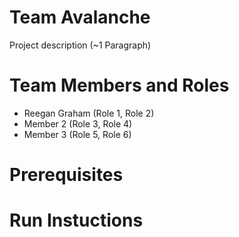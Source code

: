 # Team Avalanche

Project description (~1 Paragraph)

# Team Members and Roles

* Reegan Graham (Role 1, Role 2)
* Member 2 (Role 3, Role 4)
* Member 3 (Role 5, Role 6)

# Prerequisites

# Run Instuctions
